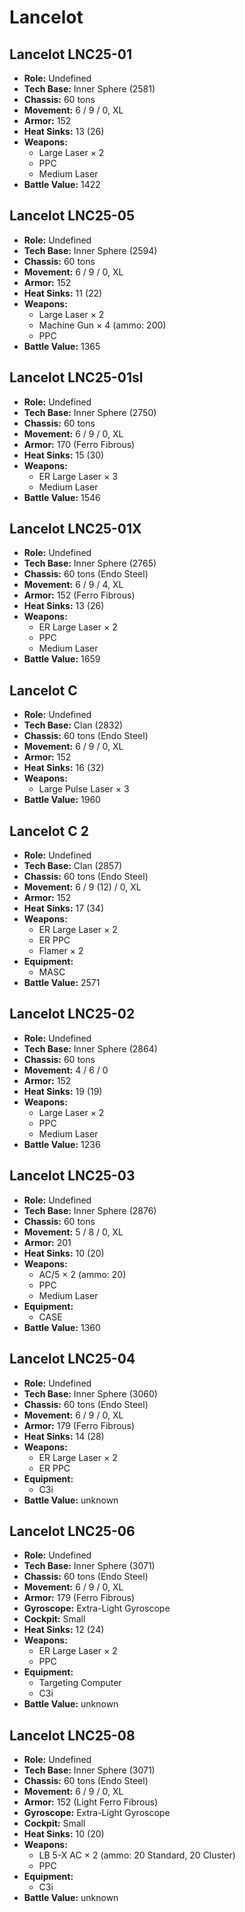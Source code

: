 # Lancelot
## Lancelot LNC25-01
- **Role:** Undefined
- **Tech Base:** Inner Sphere (2581)
- **Chassis:** 60 tons
- **Movement:** 6 / 9 / 0, XL
- **Armor:** 152
- **Heat Sinks:** 13 (26)
- **Weapons:**
  - Large Laser × 2
  - PPC
  - Medium Laser
- **Battle Value:** 1422

## Lancelot LNC25-05
- **Role:** Undefined
- **Tech Base:** Inner Sphere (2594)
- **Chassis:** 60 tons
- **Movement:** 6 / 9 / 0, XL
- **Armor:** 152
- **Heat Sinks:** 11 (22)
- **Weapons:**
  - Large Laser × 2
  - Machine Gun × 4 (ammo: 200)
  - PPC
- **Battle Value:** 1365

## Lancelot LNC25-01sl
- **Role:** Undefined
- **Tech Base:** Inner Sphere (2750)
- **Chassis:** 60 tons
- **Movement:** 6 / 9 / 0, XL
- **Armor:** 170 (Ferro Fibrous)
- **Heat Sinks:** 15 (30)
- **Weapons:**
  - ER Large Laser × 3
  - Medium Laser
- **Battle Value:** 1546

## Lancelot LNC25-01X
- **Role:** Undefined
- **Tech Base:** Inner Sphere (2765)
- **Chassis:** 60 tons (Endo Steel)
- **Movement:** 6 / 9 / 4, XL
- **Armor:** 152 (Ferro Fibrous)
- **Heat Sinks:** 13 (26)
- **Weapons:**
  - ER Large Laser × 2
  - PPC
  - Medium Laser
- **Battle Value:** 1659

## Lancelot C
- **Role:** Undefined
- **Tech Base:** Clan (2832)
- **Chassis:** 60 tons (Endo Steel)
- **Movement:** 6 / 9 / 0, XL
- **Armor:** 152
- **Heat Sinks:** 16 (32)
- **Weapons:**
  - Large Pulse Laser × 3
- **Battle Value:** 1960

## Lancelot C 2
- **Role:** Undefined
- **Tech Base:** Clan (2857)
- **Chassis:** 60 tons (Endo Steel)
- **Movement:** 6 / 9 (12) / 0, XL
- **Armor:** 152
- **Heat Sinks:** 17 (34)
- **Weapons:**
  - ER Large Laser × 2
  - ER PPC
  - Flamer × 2
- **Equipment:**
  - MASC
- **Battle Value:** 2571

## Lancelot LNC25-02
- **Role:** Undefined
- **Tech Base:** Inner Sphere (2864)
- **Chassis:** 60 tons
- **Movement:** 4 / 6 / 0
- **Armor:** 152
- **Heat Sinks:** 19 (19)
- **Weapons:**
  - Large Laser × 2
  - PPC
  - Medium Laser
- **Battle Value:** 1236

## Lancelot LNC25-03
- **Role:** Undefined
- **Tech Base:** Inner Sphere (2876)
- **Chassis:** 60 tons
- **Movement:** 5 / 8 / 0, XL
- **Armor:** 201
- **Heat Sinks:** 10 (20)
- **Weapons:**
  - AC/5 × 2 (ammo: 20)
  - PPC
  - Medium Laser
- **Equipment:**
  - CASE
- **Battle Value:** 1360

## Lancelot LNC25-04
- **Role:** Undefined
- **Tech Base:** Inner Sphere (3060)
- **Chassis:** 60 tons (Endo Steel)
- **Movement:** 6 / 9 / 0, XL
- **Armor:** 179 (Ferro Fibrous)
- **Heat Sinks:** 14 (28)
- **Weapons:**
  - ER Large Laser × 2
  - ER PPC
- **Equipment:**
  - C3i
- **Battle Value:** unknown

## Lancelot LNC25-06
- **Role:** Undefined
- **Tech Base:** Inner Sphere (3071)
- **Chassis:** 60 tons (Endo Steel)
- **Movement:** 6 / 9 / 0, XL
- **Armor:** 179 (Ferro Fibrous)
- **Gyroscope:** Extra-Light Gyroscope
- **Cockpit:** Small
- **Heat Sinks:** 12 (24)
- **Weapons:**
  - ER Large Laser × 2
  - PPC
- **Equipment:**
  - Targeting Computer
  - C3i
- **Battle Value:** unknown

## Lancelot LNC25-08
- **Role:** Undefined
- **Tech Base:** Inner Sphere (3071)
- **Chassis:** 60 tons (Endo Steel)
- **Movement:** 6 / 9 / 0, XL
- **Armor:** 152 (Light Ferro Fibrous)
- **Gyroscope:** Extra-Light Gyroscope
- **Cockpit:** Small
- **Heat Sinks:** 10 (20)
- **Weapons:**
  - LB 5-X AC × 2 (ammo: 20 Standard, 20 Cluster)
  - PPC
- **Equipment:**
  - C3i
- **Battle Value:** unknown

